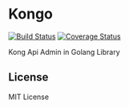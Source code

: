 # Kongo
[![Build Status](https://img.shields.io/travis/fabiorphp/kongo/master.svg?style=flat-square)](https://travis-ci.org/fabiorphp/kongo)
[![Coverage Status](https://img.shields.io/coveralls/fabiorphp/kongo/master.svg?style=flat-square)](https://coveralls.io/github/fabiorphp/kongo?branch=master)

Kong Api Admin in Golang Library

## License
MIT License
